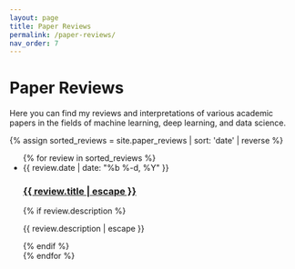 ```yaml
---
layout: page
title: Paper Reviews
permalink: /paper-reviews/
nav_order: 7
---
```


# Paper Reviews

Here you can find my reviews and interpretations of various academic papers in the fields of machine learning, deep learning, and data science.

{% assign sorted_reviews = site.paper_reviews | sort: 'date' | reverse %}

<ul class="post-list">
  {% for review in sorted_reviews %}
    <li>
      <span class="post-meta">{{ review.date | date: "%b %-d, %Y" }}</span>
      <h3>
        <a class="post-link" href="{{ review.url | relative_url }}">
          {{ review.title | escape }}
        </a>
      </h3>
      {% if review.description %}
        <p class="post-description">{{ review.description | escape }}</p>
      {% endif %}
    </li>
  {% endfor %}
</ul>